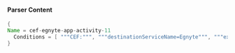 #### Parser Content
```Java
{
Name = cef-egnyte-app-activity-11
  Conditions = [ """CEF:""", """destinationServiceName=Egnyte""", """ext_action=Create""" ]
}
```